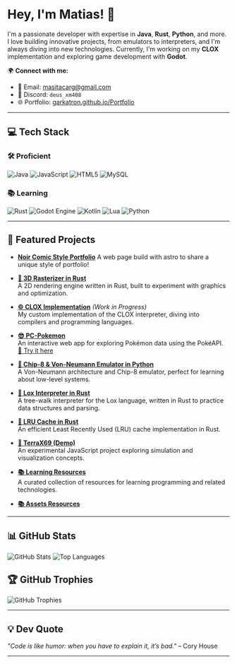 # Hey, I'm Matias! 👋

I'm a passionate developer with expertise in **Java**, **Rust**, **Python**, and more. I love building innovative projects, from emulators to interpreters, and I'm always diving into new technologies. Currently, I'm working on my **CLOX** implementation and exploring game development with **Godot**.

🌍 **Connect with me:**
- 📧 Email: [masitacarg@gmail.com](mailto:masitacarg@gmail.com)
- 💬 Discord: `deus_xm408`
- 🌐 Portfolio: [garkatron.github.io/Portfolio](https://garkatron.github.io/Portfolio/)

---

## 💻 Tech Stack

### 🛠️ Proficient
![Java](https://img.shields.io/badge/Java-%23ED8B00.svg?style=for-the-badge&logo=openjdk&logoColor=white)
![JavaScript](https://img.shields.io/badge/JavaScript-%23323330.svg?style=for-the-badge&logo=javascript&logoColor=%23F7DF1E)
![HTML5](https://img.shields.io/badge/HTML5-%23E34F26.svg?style=for-the-badge&logo=html5&logoColor=white)
![MySQL](https://img.shields.io/badge/MySQL-4479A1.svg?style=for-the-badge&logo=mysql&logoColor=white)

### 📚 Learning
![Rust](https://img.shields.io/badge/Rust-%23000000.svg?style=for-the-badge&logo=rust&logoColor=white)
![Godot Engine](https://img.shields.io/badge/Godot-%23FFFFFF.svg?style=for-the-badge&logo=godot-engine)
![Kotlin](https://img.shields.io/badge/Kotlin-%237F52FF.svg?style=for-the-badge&logo=kotlin&logoColor=white)
![Lua](https://img.shields.io/badge/Lua-%232C2D72.svg?style=for-the-badge&logo=lua&logoColor=white)
![Python](https://img.shields.io/badge/Python-3670A0?style=for-the-badge&logo=python&logoColor=ffdd54)

---

## 🌟 Featured Projects

- **[Noir Comic Style Portfolio](https://github.com/Garkatron/ComicPortfolio)**
A web page build with astro to share a unique style of portfolio!
  
- **[🦀 3D Rasterizer in Rust](https://github.com/Garkatron/ScrapRenderer)**  
  A 2D rendering engine written in Rust, built to experiment with graphics and optimization.

- **[©️ CLOX Implementation](https://github.com/Garkatron/OWN_CLOX_IMPLEMENTATION)** *(Work in Progress)*  
  My custom implementation of the CLOX interpreter, diving into compilers and programming languages.

- **[😎 PC-Pokemon](https://github.com/Garkatron/PC-PokeApi)**  
  An interactive web app for exploring Pokémon data using the PokéAPI.  
  [🔗 Try it here](https://garkatron.github.io/PC-PokeApi/)

- **[🐍 Chip-8 & Von-Neumann Emulator in Python](https://github.com/Garkatron/Von-Neumann-Simulator)**  
  A Von-Neumann architecture and Chip-8 emulator, perfect for learning about low-level systems.

- **[🦀 Lox Interpreter in Rust](https://github.com/Garkatron/Rust-Lox-Interpreter)**  
  A tree-walk interpreter for the Lox language, written in Rust to practice data structures and parsing.

- **[🦀 LRU Cache in Rust](https://github.com/Garkatron/LRU-Cache-Rust)**  
  An efficient Least Recently Used (LRU) cache implementation in Rust.

- **[🗽 TerraX69 (Demo)](https://github.com/Garkatron/TerraX69-JS)**  
  An experimental JavaScript project exploring simulation and visualization concepts.

- **[📚 Learning Resources](https://github.com/Garkatron/IWantToLearnX)**  
  A curated collection of resources for learning programming and related technologies.

- **[📚 Assets Resources](https://github.com/Garkatron/assets-collection)**  

---

## 📊 GitHub Stats
![GitHub Stats](https://github-readme-stats.vercel.app/api?username=Garkatron&show_icons=true&theme=radical)
![Top Languages](https://github-readme-stats.vercel.app/api/top-langs/?username=Garkatron&layout=compact&theme=radical)

## 🏆 GitHub Trophies
![GitHub Trophies](https://github-profile-trophy.vercel.app/?username=Garkatron&theme=radical)

---

## 💡 Dev Quote
*"Code is like humor: when you have to explain it, it’s bad."* – Cory House

---
